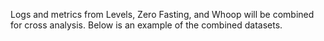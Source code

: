 Logs and metrics from Levels, Zero Fasting, and Whoop will be combined for cross analysis.
Below is an example of the combined datasets.
